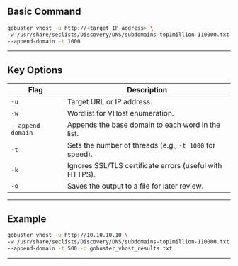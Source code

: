 
## **Basic Command**

```bash
gobuster vhost -u http://<target_IP_address> \
-w /usr/share/seclists/Discovery/DNS/subdomains-top1million-110000.txt \
--append-domain -t 1000
```

---

## **Key Options**

|**Flag**|**Description**|
|---|---|
|`-u`|Target URL or IP address.|
|`-w`|Wordlist for VHost enumeration.|
|`--append-domain`|Appends the base domain to each word in the list.|
|`-t`|Sets the number of threads (e.g., `-t 1000` for speed).|
|`-k`|Ignores SSL/TLS certificate errors (useful with HTTPS).|
|`-o`|Saves the output to a file for later review.|

---

## **Example**

```bash
gobuster vhost -u http://10.10.10.10 \
-w /usr/share/seclists/Discovery/DNS/subdomains-top1million-110000.txt \
--append-domain -t 500 -o gobuster_vhost_results.txt
```

---